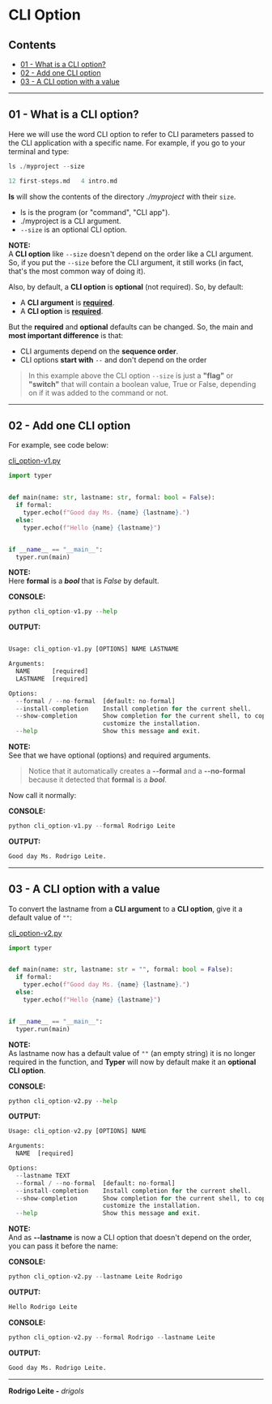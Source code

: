 # CLI Option

## Contents

 - [01 - What is a CLI option?](#intro)
 - [02 - Add one CLI option](#add)
 - [03 - A CLI option with a value](#with-value)

---

<div id="intro"></div>

## 01 - What is a CLI option?

Here we will use the word CLI option to refer to CLI parameters passed to the CLI application with a specific name. For example, if you go to your terminal and type:


```python
ls ./myproject --size

12 first-steps.md   4 intro.md
```

**ls** will show the contents of the directory *./myproject* with their `size`.

 - ls is the program (or "command", "CLI app").
 - ./myproject is a CLI argument.
 - `--size` is an optional CLI option.

**NOTE:**  
A **CLI option** like `--size` doesn't depend on the order like a CLI argument. So, if you put the `--size` before the CLI argument, it still works (in fact, that's the most common way of doing it).

Also, by default, a **CLI option** is **optional** (not required). So, by default:

 - A **CLI argument** is **<u>required</u>**.
 - A **CLI option** is **<u>required</u>**.

But the **required** and **optional** defaults can be changed. So, the main and **most important difference** is that:

 - CLI arguments depend on the **sequence order**.
 - CLI options **start with** `--` and don't depend on the order

> In this example above the CLI option `--size` is just a **"flag"** or **"switch"** that will contain a boolean value, True or False, depending on if it was added to the command or not.

---

<div id="add"></div>

## 02 - Add one CLI option

For example, see code below:

[cli_option-v1.py](src/cli_option-v1.py)
```python
import typer


def main(name: str, lastname: str, formal: bool = False):
  if formal:
    typer.echo(f"Good day Ms. {name} {lastname}.")
  else:
    typer.echo(f"Hello {name} {lastname}")


if __name__ == "__main__":
  typer.run(main)
```

**NOTE:**  
Here **formal** is a ***bool*** that is *False* by default.

**CONSOLE:**  
```python
python cli_option-v1.py --help
```

**OUTPUT:**  
```python

Usage: cli_option-v1.py [OPTIONS] NAME LASTNAME

Arguments:
  NAME      [required]
  LASTNAME  [required]

Options:
  --formal / --no-formal  [default: no-formal]
  --install-completion    Install completion for the current shell.
  --show-completion       Show completion for the current shell, to copy it or
                          customize the installation.
  --help                  Show this message and exit.
```

**NOTE:**  
See that we have optional (options) and required arguments.

> Notice that it automatically creates a **--formal** and a **--no-formal** because it detected that **formal** is a ***bool***.

Now call it normally:

**CONSOLE:**  
```python
python cli_option-v1.py --formal Rodrigo Leite
```

**OUTPUT:**  
```python
Good day Ms. Rodrigo Leite.
```

---

<div id="with-value"></div>

## 03 - A CLI option with a value

To convert the lastname from a **CLI argument** to a **CLI option**, give it a default value of `""`:


[cli_option-v2.py](src/cli_option-v2.py)
```python
import typer


def main(name: str, lastname: str = "", formal: bool = False):
  if formal:
    typer.echo(f"Good day Ms. {name} {lastname}.")
  else:
    typer.echo(f"Hello {name} {lastname}")


if __name__ == "__main__":
  typer.run(main)
```

**NOTE:**  
As lastname now has a default value of `""` (an empty string) it is no longer required in the function, and **Typer** will now by default make it an **optional CLI option**.

**CONSOLE:**  
```python
python cli_option-v2.py --help
```

**OUTPUT:**  
```python
Usage: cli_option-v2.py [OPTIONS] NAME

Arguments:
  NAME  [required]

Options:
  --lastname TEXT
  --formal / --no-formal  [default: no-formal]
  --install-completion    Install completion for the current shell.
  --show-completion       Show completion for the current shell, to copy it or
                          customize the installation.
  --help                  Show this message and exit.
```

**NOTE:**  
And as **--lastname** is now a CLI option that doesn't depend on the order, you can pass it before the name:


**CONSOLE:**  
```python
python cli_option-v2.py --lastname Leite Rodrigo
```

**OUTPUT:**  
```python
Hello Rodrigo Leite
```

**CONSOLE:**  
```python
python cli_option-v2.py --formal Rodrigo --lastname Leite
```

**OUTPUT:**  
```python
Good day Ms. Rodrigo Leite.
```

---

**Rodrigo Leite -** *drigols*
